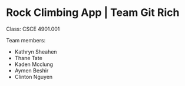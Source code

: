 # Rock Climbing App | Team Git Rich

Class: CSCE 4901.001

Team members:

- Kathryn Sheahen
- Thane Tate
- Kaden Mcclung
- Aymen Beshir
- Clinton Nguyen
